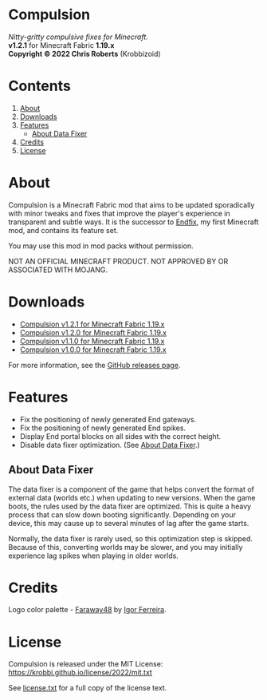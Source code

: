 # Compulsion
_Nitty-gritty compulsive fixes for Minecraft._  
__v1.2.1__ for Minecraft Fabric __1.19.x__  
__Copyright &copy; 2022 Chris Roberts__ (Krobbizoid)

# Contents
1. [About](#about)
2. [Downloads](#downloads)
3. [Features](#features)
   * [About Data Fixer](#about-data-fixer)
4. [Credits](#credits)
5. [License](#license)

# About
Compulsion is a Minecraft Fabric mod that aims to be updated sporadically with
minor tweaks and fixes that improve the player's experience in transparent and
subtle ways. It is the successor to
[Endfix](https://github.com/krobbi/fabricmc-endfix), my first Minecraft mod,
and contains its feature set.

You may use this mod in mod packs without permission.

NOT AN OFFICIAL MINECRAFT PRODUCT. NOT APPROVED BY OR ASSOCIATED WITH MOJANG.

# Downloads
* [Compulsion v1.2.1 for Minecraft Fabric 1.19.x](https://github.com/krobbi/compulsion/releases/download/v1.2.1/compulsion-1.2.1.jar)
* [Compulsion v1.2.0 for Minecraft Fabric 1.19.x](https://github.com/krobbi/compulsion/releases/download/v1.2.0/compulsion-1.2.0.jar)
* [Compulsion v1.1.0 for Minecraft Fabric 1.19.x](https://github.com/krobbi/compulsion/releases/download/v1.1.0/compulsion-1.1.0.jar)
* [Compulsion v1.0.0 for Minecraft Fabric 1.19.x](https://github.com/krobbi/compulsion/releases/download/v1.0.0/compulsion-1.0.0.jar)

For more information, see the [GitHub releases page](https://github.com/krobbi/compulsion/releases).

# Features
* Fix the positioning of newly generated End gateways.
* Fix the positioning of newly generated End spikes.
* Display End portal blocks on all sides with the correct height.
* Disable data fixer optimization. (See [About Data Fixer](#about-data-fixer).)

## About Data Fixer
The data fixer is a component of the game that helps convert the format of
external data (worlds etc.) when updating to new versions. When the game boots,
the rules used by the data fixer are optimized. This is quite a heavy process
that can slow down booting significantly. Depending on your device, this may
cause up to several minutes of lag after the game starts.

Normally, the data fixer is rarely used, so this optimization step is skipped.
Because of this, converting worlds may be slower, and you may initially
experience lag spikes when playing in older worlds.

# Credits
Logo color palette - [Faraway48](https://lospec.com/palette-list/faraway48) by
[Igor Ferreira](https://diemorth.github.io/diemorth).

# License
Compulsion is released under the MIT License:  
https://krobbi.github.io/license/2022/mit.txt

See [license.txt](./license.txt) for a full copy of the license text.
